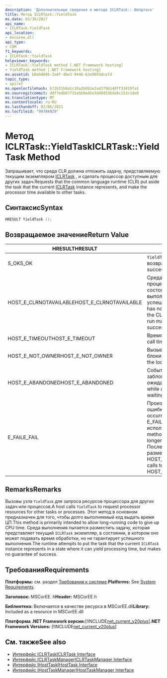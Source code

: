 ```yaml
---
description: 'Дополнительные сведения о методе ICLRTask:: Иелдтаск'
title: Метод ICLRTask::YieldTask
ms.date: 03/30/2017
api_name:
- ICLRTask.YieldTask
api_location:
- mscoree.dll
api_type:
- COM
f1_keywords:
- ICLRTask::YieldTask
helpviewer_keywords:
- ICLRTask::YieldTask method [.NET Framework hosting]
- YieldTask method [.NET Framework hosting]
ms.assetid: b8eb4095-3a8f-4be3-9446-63e9893dce7d
topic_type:
- apiref
ms.openlocfilehash: b72b31b0a1c10a2b0b1e2ad379b140ff33419fa1
ms.sourcegitcommit: ddf7edb67715a5b9a45e3dd44536dabc153c1de0
ms.translationtype: MT
ms.contentlocale: ru-RU
ms.lasthandoff: 02/06/2021
ms.locfileid: "99784929"
---
```

# <a name="iclrtaskyieldtask-method"></a><span data-ttu-id="d219b-103">Метод ICLRTask::YieldTask</span><span class="sxs-lookup"><span data-stu-id="d219b-103">ICLRTask::YieldTask Method</span></span>

<span data-ttu-id="d219b-104">Запрашивает, что среда CLR должна отложить задачу, представляемую текущим экземпляром [ICLRTask](iclrtask-interface.md) , и сделать процессор доступным для других задач.</span><span class="sxs-lookup"><span data-stu-id="d219b-104">Requests that the common language runtime (CLR) put aside the task that the current [ICLRTask](iclrtask-interface.md) instance represents, and make the processor time available to other tasks.</span></span>  
  
## <a name="syntax"></a><span data-ttu-id="d219b-105">Синтаксис</span><span class="sxs-lookup"><span data-stu-id="d219b-105">Syntax</span></span>  
  
```cpp  
HRESULT YieldTask ();  
```  
  
## <a name="return-value"></a><span data-ttu-id="d219b-106">Возвращаемое значение</span><span class="sxs-lookup"><span data-stu-id="d219b-106">Return Value</span></span>  
  
|<span data-ttu-id="d219b-107">HRESULT</span><span class="sxs-lookup"><span data-stu-id="d219b-107">HRESULT</span></span>|<span data-ttu-id="d219b-108">Описание:</span><span class="sxs-lookup"><span data-stu-id="d219b-108">Description</span></span>|  
|-------------|-----------------|  
|<span data-ttu-id="d219b-109">S_OK</span><span class="sxs-lookup"><span data-stu-id="d219b-109">S_OK</span></span>|<span data-ttu-id="d219b-110">`YieldTask` успешно возвращено.</span><span class="sxs-lookup"><span data-stu-id="d219b-110">`YieldTask` returned successfully.</span></span>|  
|<span data-ttu-id="d219b-111">HOST_E_CLRNOTAVAILABLE</span><span class="sxs-lookup"><span data-stu-id="d219b-111">HOST_E_CLRNOTAVAILABLE</span></span>|<span data-ttu-id="d219b-112">Среда CLR не была загружена в процесс, или среда CLR находится в состоянии, в котором она не может выполнить управляемый код или успешно обработать вызов.</span><span class="sxs-lookup"><span data-stu-id="d219b-112">The CLR has not been loaded into a process, or the CLR is in a state in which it cannot run managed code or process the call successfully.</span></span>|  
|<span data-ttu-id="d219b-113">HOST_E_TIMEOUT</span><span class="sxs-lookup"><span data-stu-id="d219b-113">HOST_E_TIMEOUT</span></span>|<span data-ttu-id="d219b-114">Время ожидания вызова истекло.</span><span class="sxs-lookup"><span data-stu-id="d219b-114">The call timed out.</span></span>|  
|<span data-ttu-id="d219b-115">HOST_E_NOT_OWNER</span><span class="sxs-lookup"><span data-stu-id="d219b-115">HOST_E_NOT_OWNER</span></span>|<span data-ttu-id="d219b-116">Вызывающий объект не владеет блокировкой.</span><span class="sxs-lookup"><span data-stu-id="d219b-116">The caller does not own the lock.</span></span>|  
|<span data-ttu-id="d219b-117">HOST_E_ABANDONED</span><span class="sxs-lookup"><span data-stu-id="d219b-117">HOST_E_ABANDONED</span></span>|<span data-ttu-id="d219b-118">Событие было отменено, пока заблокированный поток или волокно ожидают его.</span><span class="sxs-lookup"><span data-stu-id="d219b-118">An event was canceled while a blocked thread or fiber was waiting on it.</span></span>|  
|<span data-ttu-id="d219b-119">E_FAIL</span><span class="sxs-lookup"><span data-stu-id="d219b-119">E_FAIL</span></span>|<span data-ttu-id="d219b-120">Произошла неизвестная фатальная ошибка.</span><span class="sxs-lookup"><span data-stu-id="d219b-120">An unknown catastrophic failure occurred.</span></span> <span data-ttu-id="d219b-121">Когда метод возвращает E_FAIL, среда CLR больше не может использоваться в процессе.</span><span class="sxs-lookup"><span data-stu-id="d219b-121">When a method returns E_FAIL, the CLR is no longer usable within the process.</span></span> <span data-ttu-id="d219b-122">Последующие вызовы методов размещения возвращают HOST_E_CLRNOTAVAILABLE.</span><span class="sxs-lookup"><span data-stu-id="d219b-122">Subsequent calls to hosting methods return HOST_E_CLRNOTAVAILABLE.</span></span>|  
  
## <a name="remarks"></a><span data-ttu-id="d219b-123">Remarks</span><span class="sxs-lookup"><span data-stu-id="d219b-123">Remarks</span></span>  

 <span data-ttu-id="d219b-124">Вызовы узла `YieldTask` для запроса ресурсов процессора для других задач или процессов.</span><span class="sxs-lookup"><span data-stu-id="d219b-124">A host calls `YieldTask` to request processor resources for other tasks or processes.</span></span> <span data-ttu-id="d219b-125">Этот метод в основном предназначен для того, чтобы долго выполняемый код выдать время ЦП.</span><span class="sxs-lookup"><span data-stu-id="d219b-125">This method is primarily intended to allow long-running code to give up CPU time.</span></span> <span data-ttu-id="d219b-126">Среда выполнения пытается разместить задачу, которая представляет текущий `ICLRTask` экземпляр, в состоянии, в котором оно может подавать время обработки, но не гарантирует успешного выполнения.</span><span class="sxs-lookup"><span data-stu-id="d219b-126">The runtime attempts to put the task that the current `ICLRTask` instance represents in a state where it can yield processing time, but makes no guarantee of success.</span></span>  
  
## <a name="requirements"></a><span data-ttu-id="d219b-127">Требования</span><span class="sxs-lookup"><span data-stu-id="d219b-127">Requirements</span></span>  

 <span data-ttu-id="d219b-128">**Платформы:** см. раздел [Требования к системе](../../get-started/system-requirements.md).</span><span class="sxs-lookup"><span data-stu-id="d219b-128">**Platforms:** See [System Requirements](../../get-started/system-requirements.md).</span></span>  
  
 <span data-ttu-id="d219b-129">**Заголовок:** MSCorEE. h</span><span class="sxs-lookup"><span data-stu-id="d219b-129">**Header:** MSCorEE.h</span></span>  
  
 <span data-ttu-id="d219b-130">**Библиотека:** Включается в качестве ресурса в MSCorEE.dll</span><span class="sxs-lookup"><span data-stu-id="d219b-130">**Library:** Included as a resource in MSCorEE.dll</span></span>  
  
 <span data-ttu-id="d219b-131">**Платформа .NET Framework версии:**[!INCLUDE[net_current_v20plus](../../../../includes/net-current-v20plus-md.md)]</span><span class="sxs-lookup"><span data-stu-id="d219b-131">**.NET Framework Versions:** [!INCLUDE[net_current_v20plus](../../../../includes/net-current-v20plus-md.md)]</span></span>  
  
## <a name="see-also"></a><span data-ttu-id="d219b-132">См. также</span><span class="sxs-lookup"><span data-stu-id="d219b-132">See also</span></span>

- [<span data-ttu-id="d219b-133">Интерфейс ICLRTask</span><span class="sxs-lookup"><span data-stu-id="d219b-133">ICLRTask Interface</span></span>](iclrtask-interface.md)
- [<span data-ttu-id="d219b-134">Интерфейс ICLRTaskManager</span><span class="sxs-lookup"><span data-stu-id="d219b-134">ICLRTaskManager Interface</span></span>](iclrtaskmanager-interface.md)
- [<span data-ttu-id="d219b-135">Интерфейс IHostTask</span><span class="sxs-lookup"><span data-stu-id="d219b-135">IHostTask Interface</span></span>](ihosttask-interface.md)
- [<span data-ttu-id="d219b-136">Интерфейс IHostTaskManager</span><span class="sxs-lookup"><span data-stu-id="d219b-136">IHostTaskManager Interface</span></span>](ihosttaskmanager-interface.md)
